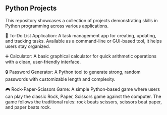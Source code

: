 <h2>Python Projects</h2>
This repository showcases a collection of projects demonstrating skills in Python programming across various applications.

📝 To-Do List Application:
A task management app for creating, updating, and tracking tasks. Available as a command-line or GUI-based tool, it helps users stay organized.

➕ Calculator:
A basic graphical calculator for quick arithmetic operations with a clean, user-friendly interface.

🔒 Password Generator:
A Python tool to generate strong, random passwords with customizable length and complexity.

🎮 Rock-Paper-Scissors Game:
A simple Python-based game where users can play the classic Rock, Paper, Scissors game against the computer. The game follows the traditional rules: rock beats scissors, scissors beat paper, and paper beats rock.
